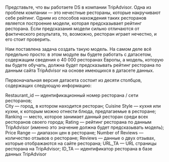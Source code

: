 Представьте, что вы работаете DS в компании TripAdvisor. Одна из проблем компании — это нечестные рестораны, которые накручивают себе рейтинг. Одним из способов нахождения таких ресторанов является построение модели, которая предсказывает рейтинг ресторана. Если предсказания модели сильно отличаются от фактического результата, то, возможно, ресторан играет нечестно, и его стоит проверить.

Нам поставлена задача создать такую модель. 
На самом деле всё предельно просто: в этом модуле вы будете работать с датасетом, содержащим сведения о 40 000 ресторанах Европы, а модель, которую вы будете обучать, должна будет предсказывать рейтинг ресторана по данным сайта TripAdvisor на основе имеющихся в датасете данных.

Первоначальная версия датасета состоит из десяти столбцов, содержащих следующую информацию:

Restaurant_id — идентификационный номер ресторана / сети ресторанов;  
City — город, в котором находится ресторан;
Cuisine Style — кухня или кухни, к которым можно отнести блюда, предлагаемые в ресторане;
Ranking — место, которое занимает данный ресторан среди всех ресторанов своего города;
Rating — рейтинг ресторана по данным TripAdvisor (именно это значение должна будет предсказывать модель);
Price Range — диапазон цен в ресторане;
Number of Reviews — количество отзывов о ресторане;
Reviews — данные о двух отзывах, которые отображаются на сайте ресторана;
URL_TA — URL страницы ресторана на TripAdvisor;
ID_TA — идентификатор ресторана в базе данных TripAdvisor
